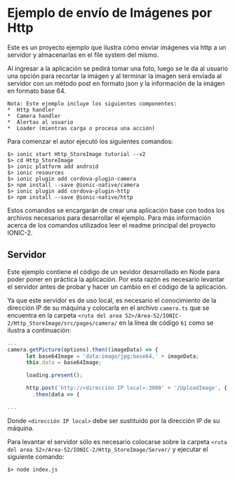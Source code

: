 # Ejemplo de envío de Imágenes por Http

Este es un proyecto ejemplo que ilustra cómo enviar imágenes via http a un servidor y almacenarlas en el file system del mismo.

Al ingresar a la aplicación se pedirá tomar una foto, luego se le da al usuario una opción para recortar la imágen y al terminar la imagen será enviada al servidor con un método post en formato json y la información de la imágen en formato base 64.

```
Nota: Este ejemplo incluye los siguientes componentes:
*  Http handler
*  Camera handler
*  Alertas al usuario
*  Loader (mientras carga o procesa una acción)
```

Para comenzar el autor ejecutó los siguientes comandos:

```
$> ionic start Http_StoreImage tutorial --v2
$> cd Http_StoreImage
$> ionic platform add android
$> ionic resources
$> ionic plugin add cordova-plugin-camera
$> npm install --save @ionic-native/camera
$> ionic plugin add cordova-plugin-http
$> npm install --save @ionic-native/http
```
Estos comandos se encargarán de crear una aplicación base con todos los archivos necesarios para desarrollar el ejemplo. Para más información acerca de los comandos utilizados leer el readme principal del proyecto IONIC-2.

## Servidor

Este ejemplo contiene el código de un sevidor desarrollado en Node para poder poner en práctica la aplicación. Por esta razón es necesario levantar el servidor antes de probar y hacer un cambio en el código de la aplicación.

Ya que este servidor es de uso local, es necesario el conocimiento de la dirección IP de su máquina y colocarla en el archivo ``camera.ts`` que se encuentra en la carpeta ``<ruta del area 52>/Area-52/IONIC-2/Http_StoreImage/src/pages/camera/`` en la línea de código ``61`` como se ilustra a continuación:

```js
...
camera.getPicture(options).then((imageData) => {
      let base64Image = 'data:image/jpg;base64,' + imageData;
      this.data = base64Image;

      loading.present();

      http.post('http://<dirección IP local>:3000' + '/UploadImage', { 'Data': this.data }, { 'Content-Type': 'application/json', 'Content-Transfer-Encoding': 'base64' })
        .then(data => {

...
```

Donde ``<dirección IP local>`` debe ser sustituido por la dirección IP de su máquina.

Para levantar el servidor sólo es necesario colocarse sobre la carpeta ``<ruta del area 52>/Area-52/IONIC-2/Http_StoreImage/Server/`` y ejecutar el siguiente comando:

```
$> node index.js
```
